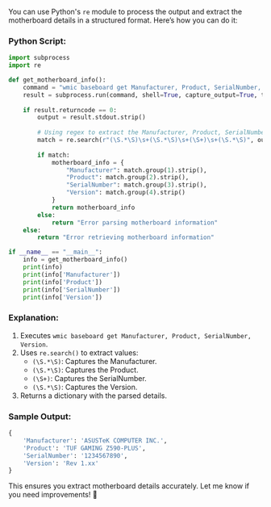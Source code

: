 You can use Python's `re` module to process the output and extract the motherboard details in a structured format. Here’s how you can do it:

### Python Script:
```python
import subprocess
import re

def get_motherboard_info():
    command = "wmic baseboard get Manufacturer, Product, SerialNumber, Version"
    result = subprocess.run(command, shell=True, capture_output=True, text=True)
    
    if result.returncode == 0:
        output = result.stdout.strip()
        
        # Using regex to extract the Manufacturer, Product, SerialNumber, and Version
        match = re.search(r"(\S.*\S)\s+(\S.*\S)\s+(\S+)\s+(\S.*\S)", output.split("\n", 1)[1])
        
        if match:
            motherboard_info = {
                "Manufacturer": match.group(1).strip(),
                "Product": match.group(2).strip(),
                "SerialNumber": match.group(3).strip(),
                "Version": match.group(4).strip()
            }
            return motherboard_info
        else:
            return "Error parsing motherboard information"
    else:
        return "Error retrieving motherboard information"

if __name__ == "__main__":
    info = get_motherboard_info()
    print(info)
    print(info['Manufacturer'])
    print(info['Product'])
    print(info['SerialNumber'])
    print(info['Version'])
```

### Explanation:
1. Executes `wmic baseboard get Manufacturer, Product, SerialNumber, Version`.
2. Uses `re.search()` to extract values:
   - `(\S.*\S)`: Captures the Manufacturer.
   - `(\S.*\S)`: Captures the Product.
   - `(\S+)`: Captures the SerialNumber.
   - `(\S.*\S)`: Captures the Version.
3. Returns a dictionary with the parsed details.

### Sample Output:
```python
{
    'Manufacturer': 'ASUSTeK COMPUTER INC.',
    'Product': 'TUF GAMING Z590-PLUS',
    'SerialNumber': '1234567890',
    'Version': 'Rev 1.xx'
}
```

This ensures you extract motherboard details accurately. Let me know if you need improvements! 🚀
